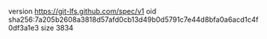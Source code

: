 version https://git-lfs.github.com/spec/v1
oid sha256:7a205b2608a3818d57afd0cb13d49b0d5791c7e44d8bfa0a6acd1c4f0df3a1e3
size 3834
